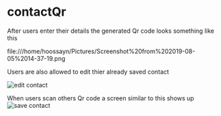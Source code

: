 # contactQr


After users enter their details the generated Qr code looks something like this

file:///home/hoossayn/Pictures/Screenshot%20from%202019-08-05%2014-37-19.png

Users are also allowed to edit thier already saved contact

![edit contact](screenshot/Screenshot_20191229-215111.png)

When users scan others Qr code a screen similar to this shows up
![save contact](screenshot/Screenshot_20191230-125629.png)
